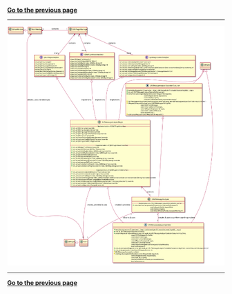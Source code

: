 [**Go to the previous page**](../../../md/dev_docs/dev_docs.md)

----

![class diagram](./class.svg)

----

[**Go to the previous page**](../../../md/dev_docs/dev_docs.md)